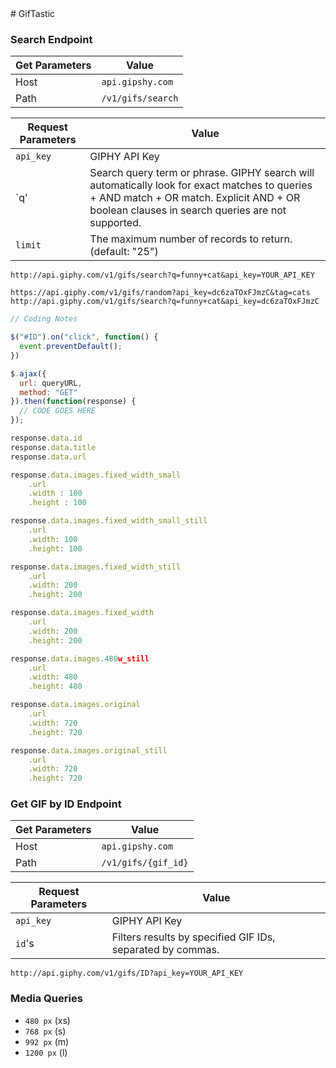 <link href="readme.css" rel="stylesheet"></link>
# GifTastic

### Search Endpoint

|Get Parameters|Value|
|---|---|
| Host | `api.gipshy.com` |
| Path | `/v1/gifs/search` |

|Request Parameters|Value|
|---|---|
|`api_key`|GIPHY API Key |
|`q'| Search query term or phrase. GIPHY search will automatically look for exact matches to queries + AND match + OR match. Explicit AND + OR boolean clauses in search queries are not supported.|
|`limit`|The maximum number of records to return. (default: "25")

`http://api.giphy.com/v1/gifs/search?q=funny+cat&api_key=YOUR_API_KEY`

`https://api.giphy.com/v1/gifs/random?api_key=dc6zaTOxFJmzC&tag=cats`
`http://api.giphy.com/v1/gifs/search?q=funny+cat&api_key=dc6zaTOxFJmzC`


```js
// Coding Notes

$("#ID").on("click", function() { 
  event.preventDefault();
})

$.ajax({
  url: queryURL,
  method: "GET"
}).then(function(response) {
  // CODE GOES HERE
});

response.data.id
response.data.title
response.data.url

response.data.images.fixed_width_small
    .url
    .width : 100
    .height : 100

response.data.images.fixed_width_small_still
    .url
    .width: 100
    .height: 100

response.data.images.fixed_width_still
    .url
    .width: 200
    .height: 200

response.data.images.fixed_width
    .url
    .width: 200
    .height: 200

response.data.images.480w_still
    .url
    .width: 480
    .height: 480

response.data.images.original
    .url
    .width: 720
    .height: 720

response.data.images.original_still
    .url
    .width: 720
    .height: 720


```




### Get GIF by ID Endpoint

|Get Parameters|Value|
|---|---|
| Host | `api.gipshy.com` |
| Path | `/v1/gifs/{gif_id}` |

|Request Parameters|Value|
|---|---|
|`api_key`|GIPHY API Key |
|`id`'s| Filters results by specified GIF IDs, separated by commas.|


`http://api.giphy.com/v1/gifs/ID?api_key=YOUR_API_KEY`

### Media Queries

- `480 px` (xs)
- `768 px` (s)
- `992 px` (m)
- `1200 px` (l)
